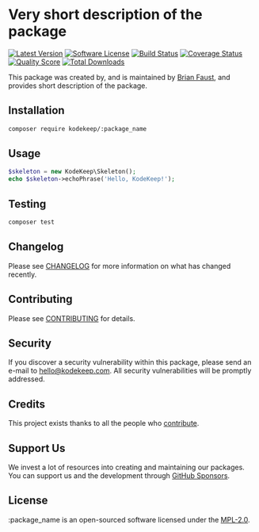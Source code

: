 # Very short description of the package

[![Latest Version](https://badgen.net/packagist/v/kodekeep/:package_name)](https://packagist.org/packages/kodekeep/:package_name)
[![Software License](https://badgen.net/packagist/license/kodekeep/:package_name)](https://packagist.org/packages/kodekeep/:package_name)
[![Build Status](https://img.shields.io/github/workflow/status/kodekeep/:package_name/run-tests?label=tests)](https://github.com/kodekeep/:package_name/actions?query=workflow%3Arun-tests+branch%3Amaster)
[![Coverage Status](https://badgen.net/codeclimate/coverage/kodekeep/:package_name)](https://codeclimate.com/github/kodekeep/:package_name)
[![Quality Score](https://badgen.net/codeclimate/maintainability/kodekeep/:package_name)](https://codeclimate.com/github/kodekeep/:package_name)
[![Total Downloads](https://badgen.net/packagist/dt/kodekeep/:package_name)](https://packagist.org/packages/kodekeep/:package_name)

This package was created by, and is maintained by [Brian Faust](https://github.com/faustbrian), and provides short description of the package.

## Installation

```bash
composer require kodekeep/:package_name
```

## Usage

``` php
$skeleton = new KodeKeep\Skeleton();
echo $skeleton->echoPhrase('Hello, KodeKeep!');
```

## Testing

``` bash
composer test
```

## Changelog

Please see [CHANGELOG](CHANGELOG.md) for more information on what has changed recently.

## Contributing

Please see [CONTRIBUTING](CONTRIBUTING.md) for details.

## Security

If you discover a security vulnerability within this package, please send an e-mail to hello@kodekeep.com. All security vulnerabilities will be promptly addressed.

## Credits

This project exists thanks to all the people who [contribute](../../contributors).

## Support Us

We invest a lot of resources into creating and maintaining our packages. You can support us and the development through [GitHub Sponsors](https://github.com/sponsors/faustbrian).

## License

:package_name is an open-sourced software licensed under the [MPL-2.0](LICENSE.md).

